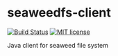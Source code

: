 # seaweedfs-client

[![Build Status](https://travis-ci.org/lokra-platform/seaweedfs-client.svg?branch=master)](https://travis-ci.org/lokra-platform/seaweedfs-client)
[![MIT license](http://img.shields.io/badge/license-MIT-brightgreen.svg)](http://opensource.org/licenses/MIT)

Java client for seaweed file system
